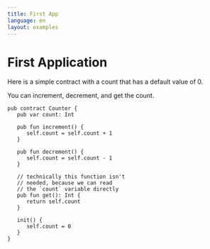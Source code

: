 ```yaml
---
title: First App
language: en
layout: examples
---
```


# First Application

Here is a simple contract with a count that has a default value of 0.

You can increment, decrement, and get the count.

```cadence
pub contract Counter {
   pub var count: Int

   pub fun increment() {
      self.count = self.count + 1
   }

   pub fun decrement() {
      self.count = self.count - 1
   }

   // technically this function isn't 
   // needed, because we can read
   // the `count` variable directly
   pub fun get(): Int {
      return self.count
   }

   init() {
      self.count = 0
   }
}
```
